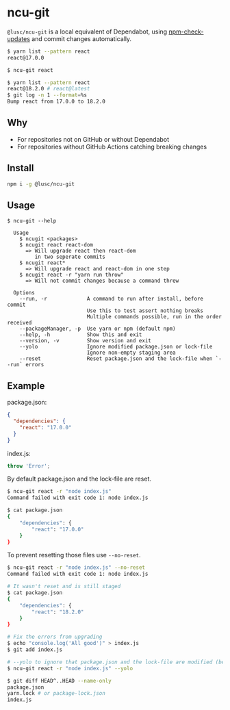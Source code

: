 # ncu-git

`@lusc/ncu-git` is a local equivalent of Dependabot, using [npm-check-updates](https://github.com/raineorshine/npm-check-updates) and commit changes automatically.

```sh
$ yarn list --pattern react
react@17.0.0

$ ncu-git react

$ yarn list --pattern react
react@18.2.0 # react@latest
$ git log -n 1 --format=%s
Bump react from 17.0.0 to 18.2.0
```

## Why

- For repositories not on GitHub or without Dependabot
- For repositories without GitHub Actions catching breaking changes

## Install

```sh
npm i -g @lusc/ncu-git
```

## Usage

```none
$ ncu-git --help

  Usage
    $ ncugit <packages>
    $ ncugit react react-dom
      => Will upgrade react then react-dom
         in two seperate commits
    $ ncugit react*
      => Will upgrade react and react-dom in one step
    $ ncugit react -r "yarn run throw"
      => Will not commit changes because a command threw

  Options
    --run, -r             A command to run after install, before commit
                          Use this to test assert nothing breaks
                          Multiple commands possible, run in the order received
    --packageManager, -p  Use yarn or npm (default npm)
    --help, -h            Show this and exit
    --version, -v         Show version and exit
    --yolo                Ignore modified package.json or lock-file
                          Ignore non-empty staging area
    --reset               Reset package.json and the lock-file when `--run` errors
```

## Example

package.json:

```json
{
  "dependencies": {
    "react": "17.0.0"
  }
}
```

index.js:

```js
throw 'Error';
```

By default package.json and the lock-file are reset.

```sh
$ ncu-git react -r "node index.js"
Command failed with exit code 1: node index.js

$ cat package.json
{
	"dependencies": {
		"react": "17.0.0"
	}
}
```

To prevent resetting those files use `--no-reset`.

```sh
$ ncu-git react -r "node index.js" --no-reset
Command failed with exit code 1: node index.js

# It wasn't reset and is still staged
$ cat package.json
{
	"dependencies": {
		"react": "18.2.0"
	}
}

# Fix the errors from upgrading
$ echo "console.log('All good')" > index.js
$ git add index.js

# --yolo to ignore that package.json and the lock-file are modified (because they weren't reset)
$ ncu-git react -r "node index.js" --yolo

$ git diff HEAD^..HEAD --name-only
package.json
yarn.lock # or package-lock.json
index.js
```
